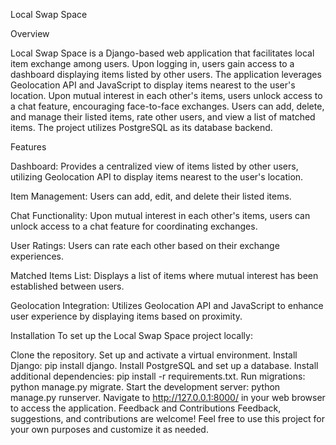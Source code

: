 Local Swap Space



Overview

Local Swap Space is a Django-based web application that facilitates local item exchange among users. Upon logging in, users gain access to a dashboard displaying items listed by other users. The application leverages Geolocation API and JavaScript to display items nearest to the user's location. Upon mutual interest in each other's items, users unlock access to a chat feature, encouraging face-to-face exchanges. Users can add, delete, and manage their listed items, rate other users, and view a list of matched items. The project utilizes PostgreSQL as its database backend.

Features

Dashboard: Provides a centralized view of items listed by other users, utilizing Geolocation API to display items nearest to the user's location.

Item Management: Users can add, edit, and delete their listed items.

Chat Functionality: Upon mutual interest in each other's items, users can unlock access to a chat feature for coordinating exchanges.

User Ratings: Users can rate each other based on their exchange experiences.

Matched Items List: Displays a list of items where mutual interest has been established between users.

Geolocation Integration: Utilizes Geolocation API and JavaScript to enhance user experience by displaying items based on proximity.



Installation
To set up the Local Swap Space project locally:

Clone the repository.
Set up and activate a virtual environment.
Install Django: pip install django.
Install PostgreSQL and set up a database.
Install additional dependencies: pip install -r requirements.txt.
Run migrations: python manage.py migrate.
Start the development server: python manage.py runserver.
Navigate to http://127.0.0.1:8000/ in your web browser to access the application.
Feedback and Contributions
Feedback, suggestions, and contributions are welcome! Feel free to use this project for your own purposes and customize it as needed.

